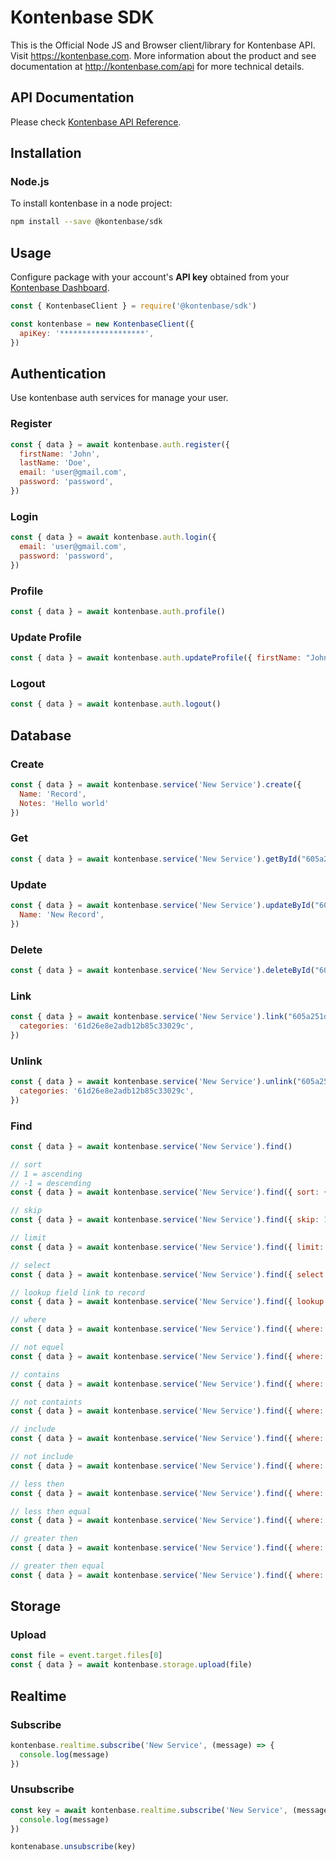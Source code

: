 # Kontenbase SDK

This is the Official Node JS and Browser client/library for Kontenbase API. Visit https://kontenbase.com. More information about the product and see documentation at http://kontenbase.com/api for more technical details.

## API Documentation

Please check [Kontenbase API Reference](http:/kontenbase.com/api).

## Installation

### Node.js

To install kontenbase in a node project:

```bash
npm install --save @kontenbase/sdk
```


## Usage

Configure package with your account's **API key** obtained from your [Kontenbase Dashboard](https://kontenbase.com).

```js
const { KontenbaseClient } = require('@kontenbase/sdk')

const kontenbase = new KontenbaseClient({
  apiKey: '*******************',
})
```

## Authentication

Use kontenbase auth services for manage your user.

### Register

```js
const { data } = await kontenbase.auth.register({
  firstName: 'John',
  lastName: 'Doe',
  email: 'user@gmail.com',
  password: 'password',
})
```

### Login

```js
const { data } = await kontenbase.auth.login({
  email: 'user@gmail.com',
  password: 'password',
})
```

### Profile

```js
const { data } = await kontenbase.auth.profile()
```

### Update Profile

```js
const { data } = await kontenbase.auth.updateProfile({ firstName: "John" })
```

### Logout

```js
const { data } = await kontenbase.auth.logout()
```

## Database 

### Create
```js
const { data } = await kontenbase.service('New Service').create({
  Name: 'Record',
  Notes: 'Hello world'
})
```

### Get
```js
const { data } = await kontenbase.service('New Service').getById("605a251d7b8678bf6811k3b1")
```

### Update
```js
const { data } = await kontenbase.service('New Service').updateById("605a251d7b8678bf6811k3b1", {
  Name: 'New Record',
})
```

### Delete
```js
const { data } = await kontenbase.service('New Service').deleteById("605a251d7b8678bf6811k3b1")
```

### Link
```js
const { data } = await kontenbase.service('New Service').link("605a251d7b8678bf6811k3b1", {
  categories: '61d26e8e2adb12b85c33029c',
})
```

### Unlink
```js
const { data } = await kontenbase.service('New Service').unlink("605a251d7b8678bf6811k3b1", {
  categories: '61d26e8e2adb12b85c33029c',
})
```

### Find
```js
const { data } = await kontenbase.service('New Service').find()
```

```js
// sort
// 1 = ascending
// -1 = descending
const { data } = await kontenbase.service('New Service').find({ sort: { name: 1 } })
```

```js
// skip
const { data } = await kontenbase.service('New Service').find({ skip: 10 })
```

```js
// limit
const { data } = await kontenbase.service('New Service').find({ limit: 10 })
```

```js
// select
const { data } = await kontenbase.service('New Service').find({ select: ['name'] })
```

```js
// lookup field link to record
const { data } = await kontenbase.service('New Service').find({ lookup: ['categories'] })
```

```js
// where
const { data } = await kontenbase.service('New Service').find({ where: { name: 'John'} })
```

```js
// not equel
const { data } = await kontenbase.service('New Service').find({ where: { name: { $ne: 'John' } } })
```

```js
// contains
const { data } = await kontenbase.service('New Service').find({ where: { name: { $contains: 'John' } } })
```

```js
// not containts
const { data } = await kontenbase.service('New Service').find({ where: { name: { $notContains: 'John' } } })
```

```js
// include
const { data } = await kontenbase.service('New Service').find({ where: { name: { $in: ['John'] } } })
```

```js
// not include
const { data } = await kontenbase.service('New Service').find({ where: { name: { $nin: ['John'] } } })
```

```js
// less then
const { data } = await kontenbase.service('New Service').find({ where: { total: { $lt: 10 } } })
```

```js
// less then equal
const { data } = await kontenbase.service('New Service').find({ where: { total: { $lte: 10 } } })
```

```js
// greater then
const { data } = await kontenbase.service('New Service').find({ where: { total: { $gt: 10 } } })
```

```js
// greater then equal
const { data } = await kontenbase.service('New Service').find({ where: { total: { $gte: 10 } } })
```

## Storage
### Upload
```js
const file = event.target.files[0]
const { data } = await kontenbase.storage.upload(file)
```

## Realtime
### Subscribe
```js
kontenbase.realtime.subscribe('New Service', (message) => {
  console.log(message)
})
```

### Unsubscribe
```js
const key = await kontenbase.realtime.subscribe('New Service', (message) => {
  console.log(message)
})

kontenabase.unsubscribe(key)
```